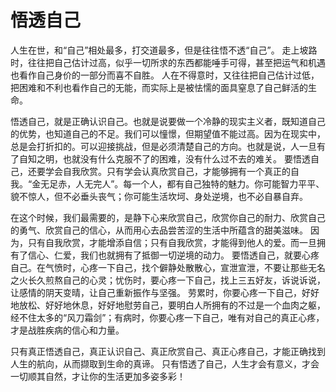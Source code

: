 # 悟透自己


人生在世，和“自己”相处最多，打交道最多，但是往往悟不透“自己”。
走上坡路时，往往把自己估计过高，似乎一切所求的东西都能唾手可得，甚至把运气和机遇也看作自己身价的一部分而喜不自胜。
人在不得意时，又往往把自己估计过低，把困难和不利也看作自己的无能，而实际上是被怯懦的面具窒息了自己鲜活的生命。

悟透自己，就是正确认识自己。也就是说要做一个冷静的现实主义者，既知道自己的优势，也知道自己的不足。我们可以憧憬，但期望值不能过高。因为在现实中，总是会打折扣的。可以迎接挑战，但是必须清楚自己的方向。也就是说，人一旦有了自知之明，也就没有什么克服不了的困难，没有什么过不去的难关。
要悟透自己，还要学会自我欣赏。只有学会认真欣赏自己，才能够拥有一个真正的自我。“金无足赤，人无完人”。每一个人，都有自己独特的魅力。你可能智力平平、貌不惊人，但不必垂头丧气；你可能生活坎坷、身处逆境，也不必自暴自弃。

在这个时候，我们最需要的，是静下心来欣赏自己，欣赏你自己的耐力、欣赏自己的勇气、欣赏自己的信心，从而用心去品尝苦涩的生活中所蕴含的甜美滋味。
因为，只有自我欣赏，才能增添自信；只有自我欣赏，才能得到他人的爱。而一旦拥有了信心、仁爱，我们也就拥有了抵御一切逆境的动力。
要悟透自己，就要心疼自己。在气愤时，心疼一下自己，找个僻静处散散心，宣泄宣泄，不要让那些无名之火长久煎熬自己的心灵；忧伤时，要心疼一下自己，找上三五好友，诉说诉说，让感情的阴天变晴，让自己重新振作与坚强。
劳累时，你要心疼一下自己，好好地放松、好好地休息，好好地慰劳自己，要明白人所拥有的不过是一个血肉之躯，经不住太多的“风刀霜剑”；有病时，你要心疼一下自己，唯有对自己的真正心疼，才是战胜疾病的信心和力量。

只有真正悟透自己，真正认识自己、真正欣赏自己、真正心疼自己，才能正确找到人生的航向，从而撷取到生命的真谛。
只有悟透了自己，人生才会有意义，才会一切顺其自然，才让你的生活更加多姿多彩！

